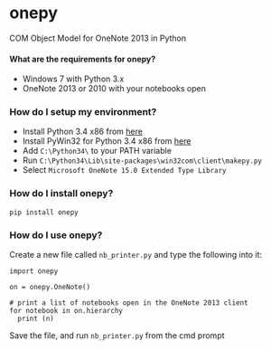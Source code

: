 onepy
=====

COM Object Model for OneNote 2013 in Python




#### What are the requirements for onepy?

* Windows 7 with Python 3.x
* OneNote 2013 or 2010 with your notebooks open


### How do I setup my environment?

* Install Python 3.4 x86 from [here](https://www.python.org/download/releases/3.4.0/) 
* Install PyWin32 for Python 3.4 x86 from [here](http://sourceforge.net/projects/pywin32/files/pywin32/) 
* Add `C:\Python34\` to your PATH variable
* Run `C:\Python34\Lib\site-packages\win32com\client\makepy.py`
* Select `Microsoft OneNote 15.0 Extended Type Library`


### How do I install onepy?

`pip install onepy`


### How do I use onepy?

Create a new file called `nb_printer.py` and type the following into it: 

    import onepy
  
    on = onepy.OneNote()
  
    # print a list of notebooks open in the OneNote 2013 client
    for notebook in on.hierarchy
      print (n)

Save the file, and run `nb_printer.py` from the cmd prompt
